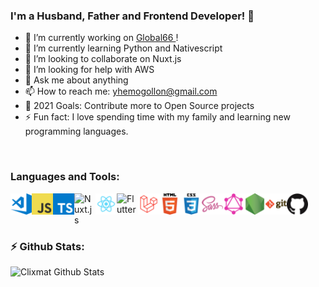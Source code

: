 ### I'm a Husband, Father and Frontend Developer! 👋

<!-- PROFILE:START -->
- 🔭 I’m currently working on [Global66 ](https://global66.com/pe/)!
- 🌱 I’m currently learning Python and Nativescript
- 👯 I’m looking to collaborate on Nuxt.js
- 🤔 I’m looking for help with AWS
- 💬 Ask me about anything
- 📫 How to reach me: yhemogollon@gmail.com
- 🥅 2021 Goals: Contribute more to Open Source projects
- ⚡ Fun fact: I love spending time with my family and learning new programming languages.
<!-- PROFILE:END -->
<br />

### Languages and Tools:

<!-- LANGUAGES:START -->
[<img align="left" alt="Visual Studio Code" width="34px" src="https://raw.githubusercontent.com/github/explore/80688e429a7d4ef2fca1e82350fe8e3517d3494d/topics/visual-studio-code/visual-studio-code.png" />][vsc]
[<img align="left" alt="JavaScript" width="34px" src="https://raw.githubusercontent.com/github/explore/80688e429a7d4ef2fca1e82350fe8e3517d3494d/topics/javascript/javascript.png" />][javascript]
[<img align="left" alt="Typescript" width="34px" src="https://raw.githubusercontent.com/github/explore/80688e429a7d4ef2fca1e82350fe8e3517d3494d/topics/typescript/typescript.png" />][typescript]
[<img align="left" alt="Nuxt.js" width="34px" src="https://avatars2.githubusercontent.com/u/23360933?s=200&v=4" />][nuxt]
[<img align="left" alt="React" width="34px" src="https://raw.githubusercontent.com/github/explore/80688e429a7d4ef2fca1e82350fe8e3517d3494d/topics/react/react.png" />][react]
[<img align="left" alt="Flutter" width="34px" src="https://avatars1.githubusercontent.com/u/14101776?s=88&v=4" />][flutter]
[<img align="left" alt="Sass" width="34px" src="https://raw.githubusercontent.com/github/explore/56a826d05cf762b2b50ecbe7d492a839b04f3fbf/topics/laravel/laravel.png" />][laravel]
[<img align="left" alt="HTML5" width="34px" src="https://raw.githubusercontent.com/github/explore/80688e429a7d4ef2fca1e82350fe8e3517d3494d/topics/html/html.png" />][html]
[<img align="left" alt="CSS3" width="34px" src="https://raw.githubusercontent.com/github/explore/80688e429a7d4ef2fca1e82350fe8e3517d3494d/topics/css/css.png" />][css]
[<img align="left" alt="Sass" width="34px" src="https://raw.githubusercontent.com/github/explore/80688e429a7d4ef2fca1e82350fe8e3517d3494d/topics/sass/sass.png" />][sass]
[<img align="left" alt="GraphQL" width="34px" src="https://raw.githubusercontent.com/github/explore/80688e429a7d4ef2fca1e82350fe8e3517d3494d/topics/graphql/graphql.png" />][graphql]
[<img align="left" alt="Node.js" width="34px" src="https://raw.githubusercontent.com/github/explore/80688e429a7d4ef2fca1e82350fe8e3517d3494d/topics/nodejs/nodejs.png" />][node]
[<img align="left" alt="Git" width="34px" src="https://raw.githubusercontent.com/github/explore/80688e429a7d4ef2fca1e82350fe8e3517d3494d/topics/git/git.png" />][git]
[<img align="left" alt="GitHub" width="34px" src="https://raw.githubusercontent.com/github/explore/78df643247d429f6cc873026c0622819ad797942/topics/github/github.png" />][github]
<!-- LANGUAGES:END -->
<br />
<br />
<br />

### :zap: Github Stats:

<!-- STATS:START -->
<img align="left" alt="Clixmat Github Stats" src="https://github-readme-stats.clixmat.vercel.app/api?username=clixmat&show_icons=true&hide_border=true" />
<!-- STATS:END -->

[vsc]: https://code.visualstudio.com
[javascript]: https://www.javascript.com
[typescript]: https://www.typescriptlang.org
[nuxt]: https://nuxtjs.org
[react]: https://es.reactjs.org
[flutter]: https://flutter.dev
[laravel]: https://laravel.com
[html]: https://developer.mozilla.org/es/docs/HTML/HTML5
[css]: https://developer.mozilla.org/es/docs/Web/CSS
[sass]: https://sass-lang.com
[graphql]: https://graphql.org
[node]: https://nodejs.org
[git]: https://git-scm.com
[github]: https://github.com/

